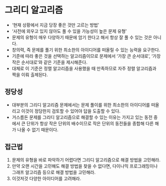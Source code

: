 # 그리디 알고리즘

- ‘현재 상황에서 지금 당장 좋은 것만 고르는 방법’
- ‘사전에 외우고 있지 않아도 풀 수 있을 가능성이 높은 문제 유형’
- 문제의 유형이 매우 다양하기 때문에 암기 한다고 해서 항상 잘 풀 수 있는 것은 아니다.
- 창의력, 즉 문제를 풀기 위한 최소한의 아이디어를 떠올릴 수 있는 능력을 요구한다.
- 기준에 따라 좋은 것을 선택하는 알고리즘이므로 문제에서 ‘가장 큰 순서대로’, ‘가장 작은 순서대로’와 같은 기준을 제시해준다.
- 대체로 이 기준은 정렬 알고리즘을 사용했을 때 만족하므로 자주 정렬 알고리즘과 짝을 이뤄 출제된다.

## 정당성

- 대부분의 그리디 알고리즘 문제에서는 문제 풀이를 위한 최소한의 아이디어를 떠올리고 이것이 정당한지 검토할 수 있어야 답을 도출할 수 있다.
- 거스름돈 문제를 그리디 알고리즘으로 해결할 수 있는 이유는 가지고 있는 동전 중에서 큰 단위가 항상 작은 단위의 배수이므로 작은 단위의 동전들을 종합해 다른 해가 나올 수 없기 때문이다.

## 접근법

1. 문제의 유형을 바로 파악하기 어렵다면 그리디 알고리즘으로 해결 방법을 고민해라.
2. 만약 오랜 시간을 고민해도 해결 방법을 찾을 수 없다면, 다이나믹 프로그래밍이나 그래프 알고리즘 등으로 해결 방법을 고민해라.
3. 이것저것 다양한 아이디어를 고려해라.